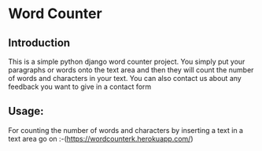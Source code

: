 # Word Counter
## Introduction
This is a simple python django word counter project. You simply put your paragraphs or words onto the text area and then they will count the number of words and characters in your text. You can also contact us about any feedback you want to give in a contact form
## Usage:
For counting the number of words and characters by inserting a text in a text area go on :-(https://wordcounterk.herokuapp.com/)
